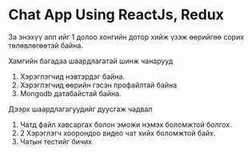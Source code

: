 # Chat App Using ReactJs, Redux
За энэхүү апп ийг 1 долоо хонгийн дотор хийж үзэж өөрийгөө сорих төлөвлөгөөтэй байна.

Хамгийн багадаа шаардлагатай шинж чанарууд

1. Хэрэглэгчид нэвтэрдэг байна.
1. Хэрэглэгчид өөрийн гэсэн профайлтай байна
1. Mongodb датабайстай байна.

Дээрх шаардлагагуудийг дуусгаж чадвал

1. Чатд файл хавсаргах болон эможи нэмэх боломжтой болгох.
1. 2 Хэрэглэгч хоорондоо видео чат хийх боломжтой байх.
1. Чатын тестийг бичих
